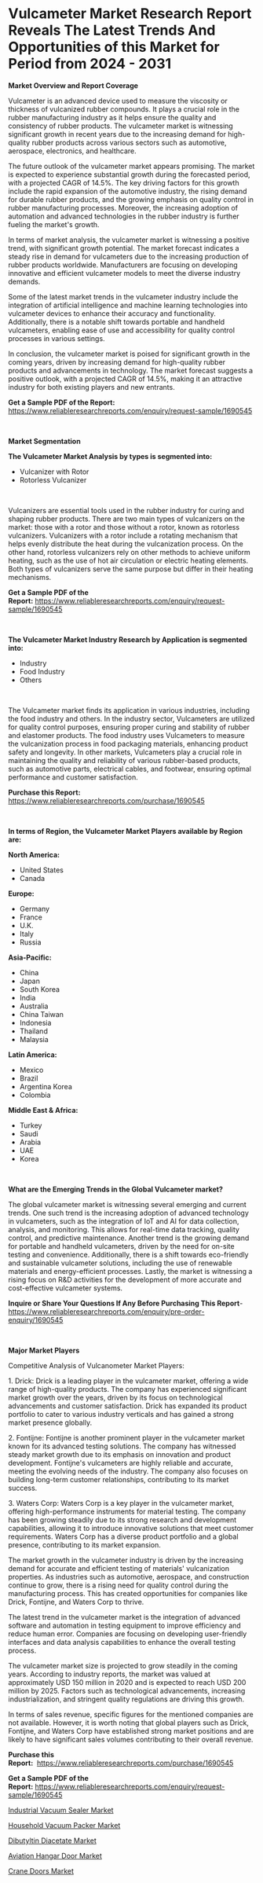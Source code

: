 <p><h1>Vulcameter Market Research Report Reveals The Latest Trends And Opportunities of this Market for Period from 2024 - 2031</h1></p><p><strong>Market Overview and Report Coverage</strong></p>
<p><p>Vulcameter is an advanced device used to measure the viscosity or thickness of vulcanized rubber compounds. It plays a crucial role in the rubber manufacturing industry as it helps ensure the quality and consistency of rubber products. The vulcameter market is witnessing significant growth in recent years due to the increasing demand for high-quality rubber products across various sectors such as automotive, aerospace, electronics, and healthcare. </p><p>The future outlook of the vulcameter market appears promising. The market is expected to experience substantial growth during the forecasted period, with a projected CAGR of 14.5%. The key driving factors for this growth include the rapid expansion of the automotive industry, the rising demand for durable rubber products, and the growing emphasis on quality control in rubber manufacturing processes. Moreover, the increasing adoption of automation and advanced technologies in the rubber industry is further fueling the market's growth.</p><p>In terms of market analysis, the vulcameter market is witnessing a positive trend, with significant growth potential. The market forecast indicates a steady rise in demand for vulcameters due to the increasing production of rubber products worldwide. Manufacturers are focusing on developing innovative and efficient vulcameter models to meet the diverse industry demands. </p><p>Some of the latest market trends in the vulcameter industry include the integration of artificial intelligence and machine learning technologies into vulcameter devices to enhance their accuracy and functionality. Additionally, there is a notable shift towards portable and handheld vulcameters, enabling ease of use and accessibility for quality control processes in various settings. </p><p>In conclusion, the vulcameter market is poised for significant growth in the coming years, driven by increasing demand for high-quality rubber products and advancements in technology. The market forecast suggests a positive outlook, with a projected CAGR of 14.5%, making it an attractive industry for both existing players and new entrants.</p></p>
<p><strong>Get a Sample PDF of the Report:</strong> <a href="https://www.reliableresearchreports.com/enquiry/request-sample/1690545">https://www.reliableresearchreports.com/enquiry/request-sample/1690545</a></p>
<p>&nbsp;</p>
<p><strong>Market Segmentation</strong></p>
<p><strong>The Vulcameter Market Analysis by types is segmented into:</strong></p>
<p><ul><li>Vulcanizer with Rotor</li><li>Rotorless Vulcanizer</li></ul></p>
<p>&nbsp;</p>
<p><p>Vulcanizers are essential tools used in the rubber industry for curing and shaping rubber products. There are two main types of vulcanizers on the market: those with a rotor and those without a rotor, known as rotorless vulcanizers. Vulcanizers with a rotor include a rotating mechanism that helps evenly distribute the heat during the vulcanization process. On the other hand, rotorless vulcanizers rely on other methods to achieve uniform heating, such as the use of hot air circulation or electric heating elements. Both types of vulcanizers serve the same purpose but differ in their heating mechanisms.</p></p>
<p><strong>Get a Sample PDF of the Report:</strong>&nbsp;<a href="https://www.reliableresearchreports.com/enquiry/request-sample/1690545">https://www.reliableresearchreports.com/enquiry/request-sample/1690545</a></p>
<p>&nbsp;</p>
<p><strong>The Vulcameter Market Industry Research by Application is segmented into:</strong></p>
<p><ul><li>Industry</li><li>Food Industry</li><li>Others</li></ul></p>
<p>&nbsp;</p>
<p><p>The Vulcameter market finds its application in various industries, including the food industry and others. In the industry sector, Vulcameters are utilized for quality control purposes, ensuring proper curing and stability of rubber and elastomer products. The food industry uses Vulcameters to measure the vulcanization process in food packaging materials, enhancing product safety and longevity. In other markets, Vulcameters play a crucial role in maintaining the quality and reliability of various rubber-based products, such as automotive parts, electrical cables, and footwear, ensuring optimal performance and customer satisfaction.</p></p>
<p><strong>Purchase this Report:</strong>&nbsp; <a href="https://www.reliableresearchreports.com/purchase/1690545">https://www.reliableresearchreports.com/purchase/1690545</a></p>
<p>&nbsp;</p>
<p><strong>In terms of Region, the Vulcameter Market Players available by Region are:</strong></p>
<p>
    <p> <strong> North America: </strong>
        <ul>
            <li>United States</li>
            <li>Canada</li>
        </ul>
        </p> 
    <p> <strong> Europe: </strong>
        <ul>
            <li>Germany</li>
            <li>France</li>
            <li>U.K.</li>
            <li>Italy</li>
            <li>Russia</li>
        </ul>
        </p> 
    <p> <strong> Asia-Pacific: </strong>
        <ul>
            <li>China</li>
            <li>Japan</li>
            <li>South Korea</li>
            <li>India</li>
            <li>Australia</li>
            <li>China Taiwan</li>
            <li>Indonesia</li>
            <li>Thailand</li>
            <li>Malaysia</li>
        </ul>
        </p> 
    <p> <strong> Latin America: </strong>
        <ul>
            <li>Mexico</li>
            <li>Brazil</li>
            <li>Argentina Korea</li>
            <li>Colombia</li>
        </ul>
        </p> 
    <p> <strong> Middle East & Africa: </strong>
        <ul>
            <li>Turkey</li>
            <li>Saudi</li>
            <li>Arabia</li>
            <li>UAE</li>
            <li>Korea</li>
        </ul>
    </p>
    </p>
<p>&nbsp;</p>
<p><strong>What are the Emerging Trends in the Global Vulcameter market?</strong></p>
<p><p>The global vulcameter market is witnessing several emerging and current trends. One such trend is the increasing adoption of advanced technology in vulcameters, such as the integration of IoT and AI for data collection, analysis, and monitoring. This allows for real-time data tracking, quality control, and predictive maintenance. Another trend is the growing demand for portable and handheld vulcameters, driven by the need for on-site testing and convenience. Additionally, there is a shift towards eco-friendly and sustainable vulcameter solutions, including the use of renewable materials and energy-efficient processes. Lastly, the market is witnessing a rising focus on R&D activities for the development of more accurate and cost-effective vulcameter systems.</p></p>
<p><strong>Inquire or Share Your Questions If Any Before Purchasing This Report</strong>- <a href="https://www.reliableresearchreports.com/enquiry/pre-order-enquiry/1690545">https://www.reliableresearchreports.com/enquiry/pre-order-enquiry/1690545</a></p>
<p>&nbsp;</p>
<p><strong>Major Market Players</strong></p>
<p><p>Competitive Analysis of Vulcanometer Market Players:</p><p>1. Drick: Drick is a leading player in the vulcameter market, offering a wide range of high-quality products. The company has experienced significant market growth over the years, driven by its focus on technological advancements and customer satisfaction. Drick has expanded its product portfolio to cater to various industry verticals and has gained a strong market presence globally.</p><p>2. Fontijne: Fontijne is another prominent player in the vulcameter market known for its advanced testing solutions. The company has witnessed steady market growth due to its emphasis on innovation and product development. Fontijne's vulcameters are highly reliable and accurate, meeting the evolving needs of the industry. The company also focuses on building long-term customer relationships, contributing to its market success.</p><p>3. Waters Corp: Waters Corp is a key player in the vulcameter market, offering high-performance instruments for material testing. The company has been growing steadily due to its strong research and development capabilities, allowing it to introduce innovative solutions that meet customer requirements. Waters Corp has a diverse product portfolio and a global presence, contributing to its market expansion.</p><p>The market growth in the vulcameter industry is driven by the increasing demand for accurate and efficient testing of materials' vulcanization properties. As industries such as automotive, aerospace, and construction continue to grow, there is a rising need for quality control during the manufacturing process. This has created opportunities for companies like Drick, Fontijne, and Waters Corp to thrive.</p><p>The latest trend in the vulcameter market is the integration of advanced software and automation in testing equipment to improve efficiency and reduce human error. Companies are focusing on developing user-friendly interfaces and data analysis capabilities to enhance the overall testing process.</p><p>The vulcameter market size is projected to grow steadily in the coming years. According to industry reports, the market was valued at approximately USD 150 million in 2020 and is expected to reach USD 200 million by 2025. Factors such as technological advancements, increasing industrialization, and stringent quality regulations are driving this growth.</p><p>In terms of sales revenue, specific figures for the mentioned companies are not available. However, it is worth noting that global players such as Drick, Fontijne, and Waters Corp have established strong market positions and are likely to have significant sales volumes contributing to their overall revenue.</p></p>
<p><strong>Purchase this Report:</strong>&nbsp;&nbsp;<a href="https://www.reliableresearchreports.com/purchase/1690545">https://www.reliableresearchreports.com/purchase/1690545</a></p>
<p></p>
<p><strong>Get a Sample PDF of the Report:</strong>&nbsp;<a href="https://www.reliableresearchreports.com/enquiry/request-sample/1690545">https://www.reliableresearchreports.com/enquiry/request-sample/1690545</a></p>
<p><p><a href="https://medium.com/@jessicajones1965/industrial-vacuum-sealer-market-insight-market-trends-growth-forecasted-from-2023-to-2030-233a2a9a8a35">Industrial Vacuum Sealer Market</a></p><p><a href="https://medium.com/@jessicajones1965/household-vacuum-packer-nbsp-market-focuses-on-market-share-size-and-projected-forecast-till-2030-fd9e371fbb25">Household Vacuum Packer Market</a></p><p><a href="https://medium.com/@jessicajones1965/dibutyltin-diacetate-nbsp-market-focuses-on-market-share-size-and-projected-forecast-till-2030-b2b32fd78657">Dibutyltin Diacetate Market</a></p><p><a href="https://medium.com/@jessicajones1965/aviation-hangar-door-market-exploring-market-share-market-trends-and-future-growth-1ba150d04e86">Aviation Hangar Door Market</a></p><p><a href="https://medium.com/@jessicajones1965/crane-doors-market-exploring-market-share-market-trends-and-future-growth-aac783825a71">Crane Doors Market</a></p></p>